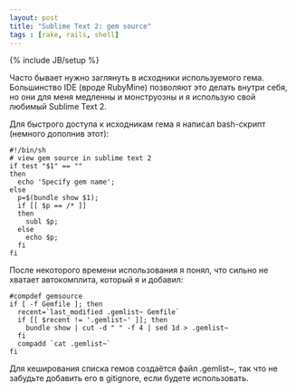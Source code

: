 ```yaml
---
layout: post
title: "Sublime Text 2: gem source"
tags : [rake, rails, shell]
---
```

{% include JB/setup %}

Часто бывает нужно заглянуть в исходники используемого гема. Большинство IDE (вроде RubyMine) позволяют это делать внутри себя, но они для меня медленны и монструозны и я использую свой любимый Sublime Text 2.

Для быстрого доступа к исходникам гема я написал bash-скрипт (немного дополнив этот):

```
#!/bin/sh
# view gem source in sublime text 2
if test "$1" == ""
then
  echo 'Specify gem name';
else
  p=$(bundle show $1);
  if [[ $p == /* ]]
  then
    subl $p;
  else
    echo $p;
  fi
fi
```

После некоторого времени использования я понял, что сильно не хватает автокомплита, который я и добавил:

```
#compdef gemsource
if [ -f Gemfile ]; then
  recent=`last_modified .gemlist~ Gemfile`
  if [[ $recent != '.gemlist~' ]]; then
    bundle show | cut -d " " -f 4 | sed 1d > .gemlist~
  fi
  compadd `cat .gemlist~`
fi
```

Для кеширования списка гемов создаётся файл .gemlist~, так что не забудьте добавить его в gitignore, если будете использовать.